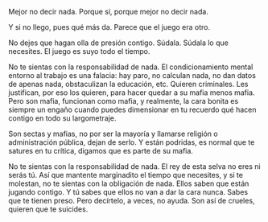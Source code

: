 Mejor no decir nada. Porque sí, porque mejor no decir nada.

Y si no llego, pues qué más da. Parece que el juego era otro.

No dejes que hagan olla de presión contigo. Súdala. Súdala lo que necesites. El juego es suyo todo el tiempo.

No te sientas con la responsabilidad de nada. El condicionamiento mental entorno al trabajo es una falacia: hay paro, no calculan nada, no dan datos de apenas nada, obstaculizan la educación, etc. Quieren criminales. Les justifican, por eso los quieren, para hacer quedar a su mafia menos mafia. Pero son mafia, funcionan como mafia, y realmente, la cara bonita es siempre un engaño cuando puedes dimensionar en tu recuerdo qué hacen contigo en todo su largometraje.

Son sectas y mafias, no por ser la mayoría y llamarse religión o administración pública, dejan de serlo. Y están podridas, es normal que te satures en tu crítica, digamos que es parte de su mafia.

No te sientas con la responsabilidad de nada. El rey de esta selva no eres ni serás tú. Así que mantente marginadito el tiempo que necesites, y si te molestan, no te sientas con la obligación de nada. Ellos saben que están jugando contigo. Y tú sabes que ellos no van a dar la cara nunca. Sabes que te tienen preso. Pero decírtelo, a veces, no ayuda. Son así de crueles, quieren que te suicides.
